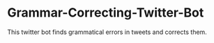 # Grammar-Correcting-Twitter-Bot
This twitter bot finds grammatical errors in tweets and corrects them.
